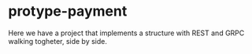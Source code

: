 # protype-payment
Here we have a project that implements a structure with REST and GRPC walking togheter, side by side.
